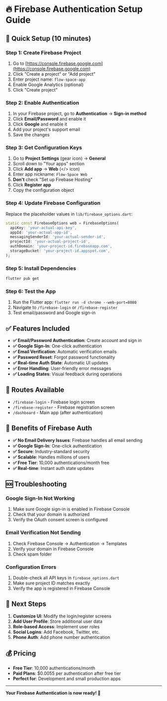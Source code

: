 # 🔥 Firebase Authentication Setup Guide

## 🚀 **Quick Setup (10 minutes)**

### **Step 1: Create Firebase Project**
1. Go to [https://console.firebase.google.com](https://console.firebase.google.com)
2. Click "Create a project" or "Add project"
3. Enter project name: `flow-space-app`
4. Enable Google Analytics (optional)
5. Click "Create project"

### **Step 2: Enable Authentication**
1. In your Firebase project, go to **Authentication** → **Sign-in method**
2. Click **Email/Password** and enable it
3. Click **Google** and enable it
4. Add your project's support email
5. Save the changes

### **Step 3: Get Configuration Keys**
1. Go to **Project Settings** (gear icon) → **General**
2. Scroll down to "Your apps" section
3. Click **Add app** → **Web** (</> icon)
4. Enter app nickname: `Flow-Space Web`
5. **Don't** check "Set up Firebase Hosting"
6. Click **Register app**
7. Copy the configuration object

### **Step 4: Update Firebase Configuration**
Replace the placeholder values in `lib/firebase_options.dart`:

```dart
static const FirebaseOptions web = FirebaseOptions(
  apiKey: 'your-actual-api-key',
  appId: 'your-actual-app-id',
  messagingSenderId: 'your-actual-sender-id',
  projectId: 'your-actual-project-id',
  authDomain: 'your-project-id.firebaseapp.com',
  storageBucket: 'your-project-id.appspot.com',
);
```

### **Step 5: Install Dependencies**
```bash
flutter pub get
```

### **Step 6: Test the App**
1. Run the Flutter app: `flutter run -d chrome --web-port=8080`
2. Navigate to `/firebase-login` or `/firebase-register`
3. Test email/password and Google sign-in

## ✅ **Features Included**

- **✅ Email/Password Authentication**: Create account and sign in
- **✅ Google Sign-In**: One-click authentication
- **✅ Email Verification**: Automatic verification emails
- **✅ Password Reset**: Forgot password functionality
- **✅ Real-time Auth State**: Automatic UI updates
- **✅ Error Handling**: User-friendly error messages
- **✅ Loading States**: Visual feedback during operations

## 🔧 **Routes Available**

- `/firebase-login` - Firebase login screen
- `/firebase-register` - Firebase registration screen
- `/dashboard` - Main app (after authentication)

## 🎯 **Benefits of Firebase Auth**

- **✅ No Email Delivery Issues**: Firebase handles all email sending
- **✅ Google Sign-In**: One-click authentication
- **✅ Secure**: Industry-standard security
- **✅ Scalable**: Handles millions of users
- **✅ Free Tier**: 10,000 authentications/month free
- **✅ Real-time**: Instant auth state updates

## 🆘 **Troubleshooting**

### **Google Sign-In Not Working**
1. Make sure Google sign-in is enabled in Firebase Console
2. Check that your domain is authorized
3. Verify the OAuth consent screen is configured

### **Email Verification Not Sending**
1. Check Firebase Console → Authentication → Templates
2. Verify your domain in Firebase Console
3. Check spam folder

### **Configuration Errors**
1. Double-check all API keys in `firebase_options.dart`
2. Make sure project ID matches exactly
3. Verify the app is registered in Firebase Console

## 📱 **Next Steps**

1. **Customize UI**: Modify the login/register screens
2. **Add User Profile**: Store additional user data
3. **Role-based Access**: Implement user roles
4. **Social Logins**: Add Facebook, Twitter, etc.
5. **Phone Auth**: Add phone number authentication

## 💰 **Pricing**

- **Free Tier**: 10,000 authentications/month
- **Paid Plans**: $0.0055 per authentication after free tier
- **Perfect for**: Development and small production apps

---

**Your Firebase Authentication is now ready! 🎉**
